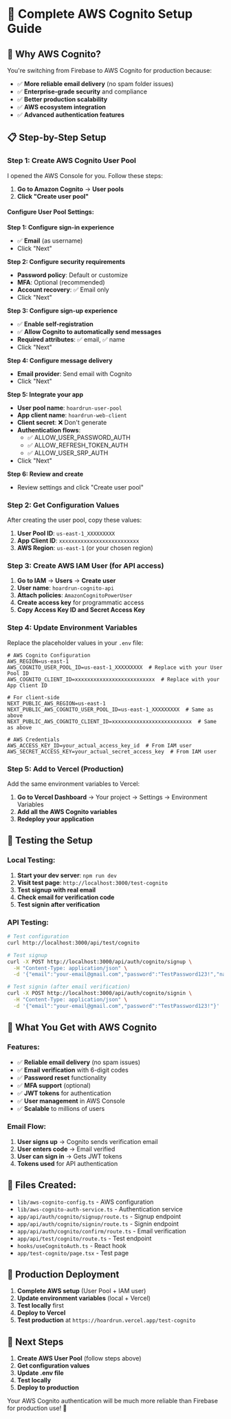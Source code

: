 # 🚀 Complete AWS Cognito Setup Guide

## 🎯 **Why AWS Cognito?**

You're switching from Firebase to AWS Cognito for production because:
- ✅ **More reliable email delivery** (no spam folder issues)
- ✅ **Enterprise-grade security** and compliance
- ✅ **Better production scalability**
- ✅ **AWS ecosystem integration**
- ✅ **Advanced authentication features**

## 📋 **Step-by-Step Setup**

### **Step 1: Create AWS Cognito User Pool**

I opened the AWS Console for you. Follow these steps:

1. **Go to Amazon Cognito** → **User pools**
2. **Click "Create user pool"**

#### **Configure User Pool Settings:**

**Step 1: Configure sign-in experience**
- ✅ **Email** (as username)
- Click "Next"

**Step 2: Configure security requirements**
- **Password policy**: Default or customize
- **MFA**: Optional (recommended)
- **Account recovery**: ✅ Email only
- Click "Next"

**Step 3: Configure sign-up experience**
- ✅ **Enable self-registration**
- ✅ **Allow Cognito to automatically send messages**
- **Required attributes**: ✅ email, ✅ name
- Click "Next"

**Step 4: Configure message delivery**
- **Email provider**: Send email with Cognito
- Click "Next"

**Step 5: Integrate your app**
- **User pool name**: `hoardrun-user-pool`
- **App client name**: `hoardrun-web-client`
- **Client secret**: ❌ Don't generate
- **Authentication flows**: 
  - ✅ ALLOW_USER_PASSWORD_AUTH
  - ✅ ALLOW_REFRESH_TOKEN_AUTH
  - ✅ ALLOW_USER_SRP_AUTH
- Click "Next"

**Step 6: Review and create**
- Review settings and click "Create user pool"

### **Step 2: Get Configuration Values**

After creating the user pool, copy these values:

1. **User Pool ID**: `us-east-1_XXXXXXXXX`
2. **App Client ID**: `xxxxxxxxxxxxxxxxxxxxxxxxxx`
3. **AWS Region**: `us-east-1` (or your chosen region)

### **Step 3: Create AWS IAM User (for API access)**

1. **Go to IAM** → **Users** → **Create user**
2. **User name**: `hoardrun-cognito-api`
3. **Attach policies**: `AmazonCognitoPowerUser`
4. **Create access key** for programmatic access
5. **Copy Access Key ID and Secret Access Key**

### **Step 4: Update Environment Variables**

Replace the placeholder values in your `.env` file:

```env
# AWS Cognito Configuration
AWS_REGION=us-east-1
AWS_COGNITO_USER_POOL_ID=us-east-1_XXXXXXXXX  # Replace with your User Pool ID
AWS_COGNITO_CLIENT_ID=xxxxxxxxxxxxxxxxxxxxxxxxxx  # Replace with your App Client ID

# For client-side
NEXT_PUBLIC_AWS_REGION=us-east-1
NEXT_PUBLIC_AWS_COGNITO_USER_POOL_ID=us-east-1_XXXXXXXXX  # Same as above
NEXT_PUBLIC_AWS_COGNITO_CLIENT_ID=xxxxxxxxxxxxxxxxxxxxxxxxxx  # Same as above

# AWS Credentials
AWS_ACCESS_KEY_ID=your_actual_access_key_id  # From IAM user
AWS_SECRET_ACCESS_KEY=your_actual_secret_access_key  # From IAM user
```

### **Step 5: Add to Vercel (Production)**

Add the same environment variables to Vercel:

1. **Go to Vercel Dashboard** → Your project → Settings → Environment Variables
2. **Add all the AWS Cognito variables**
3. **Redeploy your application**

## 🧪 **Testing the Setup**

### **Local Testing:**

1. **Start your dev server**: `npm run dev`
2. **Visit test page**: `http://localhost:3000/test-cognito`
3. **Test signup with real email**
4. **Check email for verification code**
5. **Test signin after verification**

### **API Testing:**

```bash
# Test configuration
curl http://localhost:3000/api/test/cognito

# Test signup
curl -X POST http://localhost:3000/api/auth/cognito/signup \
  -H "Content-Type: application/json" \
  -d '{"email":"your-email@gmail.com","password":"TestPassword123!","name":"Test User"}'

# Test signin (after email verification)
curl -X POST http://localhost:3000/api/auth/cognito/signin \
  -H "Content-Type: application/json" \
  -d '{"email":"your-email@gmail.com","password":"TestPassword123!"}'
```

## 🎯 **What You Get with AWS Cognito**

### **Features:**
- ✅ **Reliable email delivery** (no spam issues)
- ✅ **Email verification** with 6-digit codes
- ✅ **Password reset** functionality
- ✅ **MFA support** (optional)
- ✅ **JWT tokens** for authentication
- ✅ **User management** in AWS Console
- ✅ **Scalable** to millions of users

### **Email Flow:**
1. **User signs up** → Cognito sends verification email
2. **User enters code** → Email verified
3. **User can sign in** → Gets JWT tokens
4. **Tokens used** for API authentication

## 📁 **Files Created:**

- `lib/aws-cognito-config.ts` - AWS configuration
- `lib/aws-cognito-auth-service.ts` - Authentication service
- `app/api/auth/cognito/signup/route.ts` - Signup endpoint
- `app/api/auth/cognito/signin/route.ts` - Signin endpoint
- `app/api/auth/cognito/confirm/route.ts` - Email verification
- `app/api/test/cognito/route.ts` - Test endpoint
- `hooks/useCognitoAuth.ts` - React hook
- `app/test-cognito/page.tsx` - Test page

## 🚀 **Production Deployment**

1. **Complete AWS setup** (User Pool + IAM user)
2. **Update environment variables** (local + Vercel)
3. **Test locally** first
4. **Deploy to Vercel**
5. **Test production** at `https://hoardrun.vercel.app/test-cognito`

## 🔧 **Next Steps**

1. **Create AWS User Pool** (follow steps above)
2. **Get configuration values**
3. **Update .env file**
4. **Test locally**
5. **Deploy to production**

Your AWS Cognito authentication will be much more reliable than Firebase for production use! 🎉
